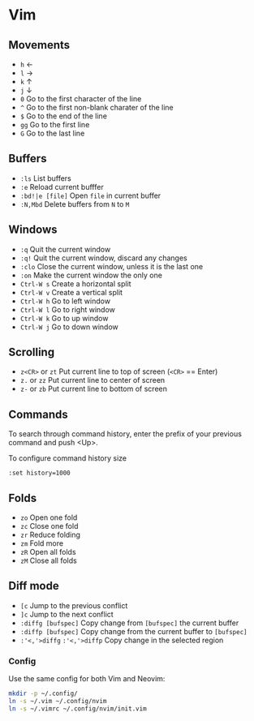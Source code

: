 # Vim

## Movements
- `h` ←
- `l` →
- `k` ↑
- `j` ↓
- `0` Go to the first character of the line
- `^` Go to the first non-blank charater of the line
- `$` Go to the end of the line
- `gg` Go to the first line
- `G` Go to the last line

## Buffers
- `:ls` List buffers
- `:e` Reload current bufffer
- `:bd!|e [file]` Open `file` in current buffer
- `:N,Mbd` Delete buffers from `N` to `M`

## Windows
- `:q` Quit the current window
- `:q!` Quit the current window, discard any changes
- `:clo` Close the current window, unless it is the last one
- `:on` Make the current window the only one
- `Ctrl-W s` Create a horizontal split
- `Ctrl-W v` Create a vertical split
- `Ctrl-W h` Go to left window
- `Ctrl-W l` Go to right window
- `Ctrl-W k` Go to up window
- `Ctrl-W j` Go to down window

## Scrolling

- `z<CR>` or `zt` Put current line to top of screen (`<CR>` == Enter)
- `z.` or `zz` Put current line to center of screen
- `z-` or `zb` Put current line to bottom of screen

## Commands
To search through command history, enter the prefix of your previous command and push \<Up\>.

To configure command history size
```
:set history=1000
```

## Folds
- `zo` Open one fold
- `zc` Close one fold
- `zr` Reduce folding
- `zm` Fold more
- `zR` Open all folds
- `zM` Close all folds

## Diff mode
- `[c` Jump to the previous conflict
- `]c` Jump to the next conflict
- `:diffg [bufspec]` Copy change from `[bufspec]` the current buffer
- `:diffp [bufspec]` Copy change from the current buffer to `[bufspec]`
- `:'<,'>diffg` `:'<,'>diffp` Copy change in the selected region

### Config

Use the same config for both Vim and Neovim:

```sh
mkdir -p ~/.config/
ln -s ~/.vim ~/.config/nvim 
ln -s ~/.vimrc ~/.config/nvim/init.vim 
````
